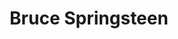 ---
title: "Bruce Springsteen"
summary: "Born: September 23, 1949, Long Branch, New Jersey, USA. Nicknamed \"The Boss\", Springsteen is an American singer-songwriter and rock musician, widely known for his brand of poetic lyrics, his Jersey Shore roots, his distinctive voice, and his lengthy and energetic stage performances. He released his first album in 1973. The backing group that played for him is called . Inducted into Rock And Roll Hall of Fame and Songwriters Hall of Fame in 1999. Older brother of . Married on June 8, 1991. On July 25, 1990, Scialfa gave birth to the couple's first child, ."
image: "bruce-springsteen.jpg"
apple_music_artist_url: "None"
---